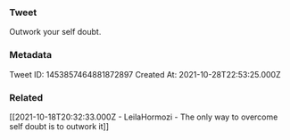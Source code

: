 ### Tweet
Outwork your self doubt.

### Metadata
Tweet ID: 1453857464881872897
Created At: 2021-10-28T22:53:25.000Z

### Related
[[2021-10-18T20:32:33.000Z - LeilaHormozi - The only way to overcome self doubt is to outwork it]]

